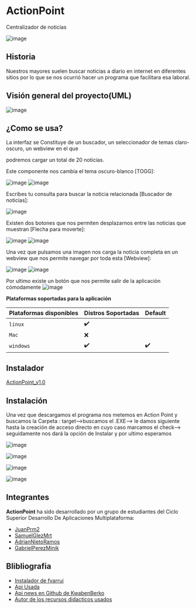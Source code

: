 # ActionPoint
Centralizador de noticias



![image](https://github.com/dam-dad/ActionPoint/blob/main/src/main/resources/images/LogoAPBlanco.png?raw=true)



## Historia

Nuestros mayores suelen buscar noticias a diario en internet en diferentes sitios por lo que se nos ocurrió  hacer un programa que facilitara esa laboral.

## Visión general del proyecto(UML)

![image](https://github.com/dam-dad/ActionPoint/blob/main/src/main/resources/recursosImg/Diagrama1.png?raw=true)



## ¿Como se usa?



La interfaz se Constituye de un buscador, un seleccionador de temas claro-oscuro, un webview en el que

podremos cargar un total de 20 noticias.

Este componente nos cambia el tema oscuro-blanco [TOGG]:


![image](https://github.com/dam-dad/ActionPoint/blob/main/src/main/resources/recursosImg/cambiarTema.png?raw=true)
![image](https://github.com/dam-dad/ActionPoint/blob/main/src/main/resources/recursosImg/temaoscuro.png?raw=true)

Escribes tu consulta para buscar la noticia relacionada [Buscador de noticias]:

![image](https://github.com/dam-dad/ActionPoint/blob/main/src/main/resources/recursosImg/buscarNoticia.png?raw=true)

Existen dos botones que nos permiten desplazarnos entre las noticias que muestran [Flecha para moverte]:

![image](https://github.com/dam-dad/ActionPoint/blob/main/src/main/resources/recursosImg/pagina1.png?raw=true)
![image](https://github.com/dam-dad/ActionPoint/blob/main/src/main/resources/recursosImg/cambiarPag.png?raw=true)

Una vez que pulsamos una imagen nos carga la noticia completa en un webview que nos permite navegar por toda esta [Webview]:

![image](https://github.com/dam-dad/ActionPoint/blob/main/src/main/resources/recursosImg/visualizar.png?raw=true)
![image](https://github.com/dam-dad/ActionPoint/blob/main/src/main/resources/recursosImg/verNoticia.png?raw=true)

Por ultimo existe un botón que nos permite salir de la aplicación cómodamente
![image](https://github.com/dam-dad/ActionPoint/blob/main/src/main/resources/recursosImg/Cerrar.png?raw=true)




**Plataformas soportadas para la aplicación**

| Plataformas disponibles | Distros Soportadas | Default |
| ----------------------- | --------- | ------- |
| `linux`                 | ✔️         |         |
| `Mac`                   | ❌         |         |
| `windows`               | ✔️         | ✔️       |

## Instalador

[ActionPoint_v1.0](https://github.com/dam-dad/ActionPoint/releases)

## Instalación



Una vez que descargamos el programa nos metemos en Action Point y buscamos la Carpeta : target-->buscamos el .EXE--> le damos siguiente hasta la creación de acceso directo en cuyo caso marcamos el check--> seguidamente nos dará la  opción de Instalar y por ultimo esperamos 



![image](https://github.com/dam-dad/ActionPoint/blob/main/src/main/resources/recursosImg/PoliticasDeUso.PNG?raw=true)

![image](https://github.com/dam-dad/ActionPoint/blob/main/src/main/resources/recursosImg/image.png?raw=true)

![image](https://github.com/dam-dad/ActionPoint/blob/main/src/main/resources/recursosImg/darleClick.png?raw=true)

![image](https://github.com/dam-dad/ActionPoint/blob/main/src/main/resources/recursosImg/InstalacionFull.png?raw=true)



## Integrantes

**ActionPoint** ha sido desarrollado por un grupo de estudiantes del Ciclo Superior Desarrollo De Aplicaciones Multiplataforma:

- [JuanPrm2 ](https://github.com/JuanPrm2)
- [SamuelGlezMrt ](https://github.com/SamuelGlezMrt)
- [AdrianNietoRamos ](https://github.com/AdrianNietoRamos)
- [GabrielPerezMinik ](https://github.com/GabrielPerezMinik)

## Blibliografia

- [Instalador de fvarrui](https://github.com/fvarrui/JavaPackager)
- [Api Usada](https://newsapi.org/)
- [Api news en Github de KwabenBerko](https://github.com/KwabenBerko/News-API-Java)
- [Autor de los recursos didacticos usados](https://github.com/fvarrui)
